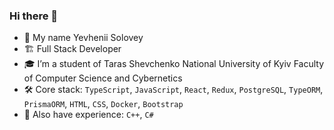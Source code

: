 ### Hi there 👋

- 👋 My name Yevhenii Solovey 
- 🏗️ Full Stack Developer
- 🎓 I’m a student of Taras Shevchenko National University of Kyiv Faculty of Computer Science and Cybernetics
- 🛠️ Core stack: `TypeScript`, `JavaScript`, `React`, `Redux`, `PostgreSQL`, `TypeORM`, `PrismaORM`, `HTML`, `CSS`, `Docker`, `Bootstrap`
- 🧠 Also have experience: `C++`, `C#`
